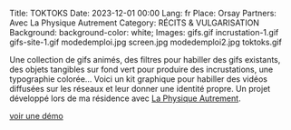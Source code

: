 Title: TOKTOKS
Date: 2023-12-01 00:00
Lang: fr
Place: Orsay
Partners: Avec La Physique Autrement
Category: RÉCITS & VULGARISATION
Background: background-color: white;
Images: gifs.gif
    incrustation-1.gif
    gifs-site-1.gif
    modedemploi.jpg
    screen.jpg
    modedemploi2.jpg
    toktoks.gif

Une collection de gifs animés, des filtres pour habiller des gifs existants, des objets tangibles sur fond vert pour produire des incrustations, une typographie colorée… Voici un kit graphique pour habiller des vidéos diffusées sur les réseaux et leur donner une identité propre. Un projet développé lors de ma résidence avec [La Physique Autrement](https://hebergement.universite-paris-saclay.fr/supraconductivite/projet/toktoks/).

[voir une démo](https://youtu.be/uIqkitE1gqQ?feature=shared)